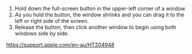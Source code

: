 1. Hold down the full-screen button in the upper-left corner of a window. 
2. As you hold the button, the window shrinks and you can drag it to the left or right side of the screen.
3. Release the button, then click another window to begin using both windows side by side.

https://support.apple.com/en-au/HT204948